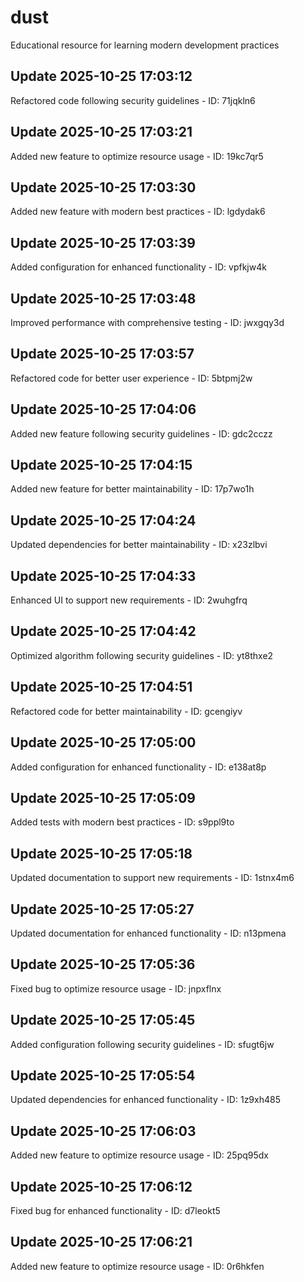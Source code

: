 # dust
Educational resource for learning modern development practices

## Update 2025-10-25 17:03:12
Refactored code following security guidelines - ID: 71jqkln6


## Update 2025-10-25 17:03:21
Added new feature to optimize resource usage - ID: 19kc7qr5


## Update 2025-10-25 17:03:30
Added new feature with modern best practices - ID: lgdydak6


## Update 2025-10-25 17:03:39
Added configuration for enhanced functionality - ID: vpfkjw4k


## Update 2025-10-25 17:03:48
Improved performance with comprehensive testing - ID: jwxgqy3d


## Update 2025-10-25 17:03:57
Refactored code for better user experience - ID: 5btpmj2w


## Update 2025-10-25 17:04:06
Added new feature following security guidelines - ID: gdc2cczz


## Update 2025-10-25 17:04:15
Added new feature for better maintainability - ID: 17p7wo1h


## Update 2025-10-25 17:04:24
Updated dependencies for better maintainability - ID: x23zlbvi


## Update 2025-10-25 17:04:33
Enhanced UI to support new requirements - ID: 2wuhgfrq


## Update 2025-10-25 17:04:42
Optimized algorithm following security guidelines - ID: yt8thxe2


## Update 2025-10-25 17:04:51
Refactored code for better maintainability - ID: gcengiyv


## Update 2025-10-25 17:05:00
Added configuration for enhanced functionality - ID: e138at8p


## Update 2025-10-25 17:05:09
Added tests with modern best practices - ID: s9ppl9to


## Update 2025-10-25 17:05:18
Updated documentation to support new requirements - ID: 1stnx4m6


## Update 2025-10-25 17:05:27
Updated documentation for enhanced functionality - ID: n13pmena


## Update 2025-10-25 17:05:36
Fixed bug to optimize resource usage - ID: jnpxflnx


## Update 2025-10-25 17:05:45
Added configuration following security guidelines - ID: sfugt6jw


## Update 2025-10-25 17:05:54
Updated dependencies for enhanced functionality - ID: 1z9xh485


## Update 2025-10-25 17:06:03
Added new feature to optimize resource usage - ID: 25pq95dx


## Update 2025-10-25 17:06:12
Fixed bug for enhanced functionality - ID: d7leokt5


## Update 2025-10-25 17:06:21
Added new feature to optimize resource usage - ID: 0r6hkfen

